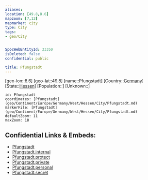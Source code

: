 ```yaml
---
aliases: 
location: [49.8,8.6]
mapzoom: [7,12] 
mapmarker: city 
type: City
tags:
- geo/City


SpocWebEntityId: 33350
isDeleted: false
confidential: public

title: Pfungstadt
---
```

[geo-lon::8.6]
[geo-lat::49.8]
[name::Pfungstadt]
[Country::[Germany](geo/Continent/Europe/Germany.md)]
[State::[Hessen](geo/Continent/Europe/Germany/West/Hessen.md)]
[Population::]
[Unknown::]


```leaflet
id: Pfungstadt
coordinates: [Pfungstadt](geo/Continent/Europe/Germany/West/Hessen/City/Pfungstadt.md)
markerFile: [Pfungstadt](geo/Continent/Europe/Germany/West/Hessen/City/Pfungstadt.md)
defaultZoom: 11 
maxZoom: 18
```


## Confidential Links & Embeds: 
- [Pfungstadt](../../../../../../../../_public/geo/Continent/Europe/Germany/West/Hessen/City/Pfungstadt.md) 
- [Pfungstadt.internal](../../../../../../../../_internal/geo/Continent/Europe/Germany/West/Hessen/City/Pfungstadt.internal.md) 
- [Pfungstadt.protect](../../../../../../../../_protect/geo/Continent/Europe/Germany/West/Hessen/City/Pfungstadt.protect.md) 
- [Pfungstadt.private](../../../../../../../../_private/geo/Continent/Europe/Germany/West/Hessen/City/Pfungstadt.private.md) 
- [Pfungstadt.personal](../../../../../../../../_personal/geo/Continent/Europe/Germany/West/Hessen/City/Pfungstadt.personal.md) 
- [Pfungstadt.secret](../../../../../../../../_secret/geo/Continent/Europe/Germany/West/Hessen/City/Pfungstadt.secret.md) 
